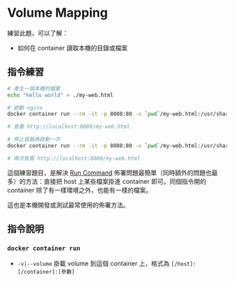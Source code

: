 # Volume Mapping

練習此題，可以了解：

* 如何在 container 讀取本機的目錄或檔案

## 指令練習

```bash
# 產生一個本機的檔案
echo "hello world" > ./my-web.html

# 啟動 nginx
docker container run --rm -it -p 8080:80 -v `pwd`/my-web.html:/usr/share/nginx/html/my-web.html nginx:alpine

# 查看 http://localhost:8080/my-web.html

# 停止容器再啟動一次
docker container run --rm -it -p 8080:80 -v `pwd`/my-web.html:/usr/share/nginx/html/my-web.html nginx:alpine

# 再次查看 http://localhost:8080/my-web.html
```

這個練習題目，是解決 [Run Command](exercises-04-run-command.md) 佈署問題最簡單（同時額外的問題也最多）的方法：直接把 host 上某些檔案掛進 container 即可。同個指令開的 container 除了有一樣環境之外，也能有一樣的檔案。

這也是本機開發或測試最常使用的佈署方法。

## 指令說明

### `docker container run`

* `-v|--volume` 掛載 volume 到這個 container 上，格式為 `[/host]:[/container]:[參數]`
